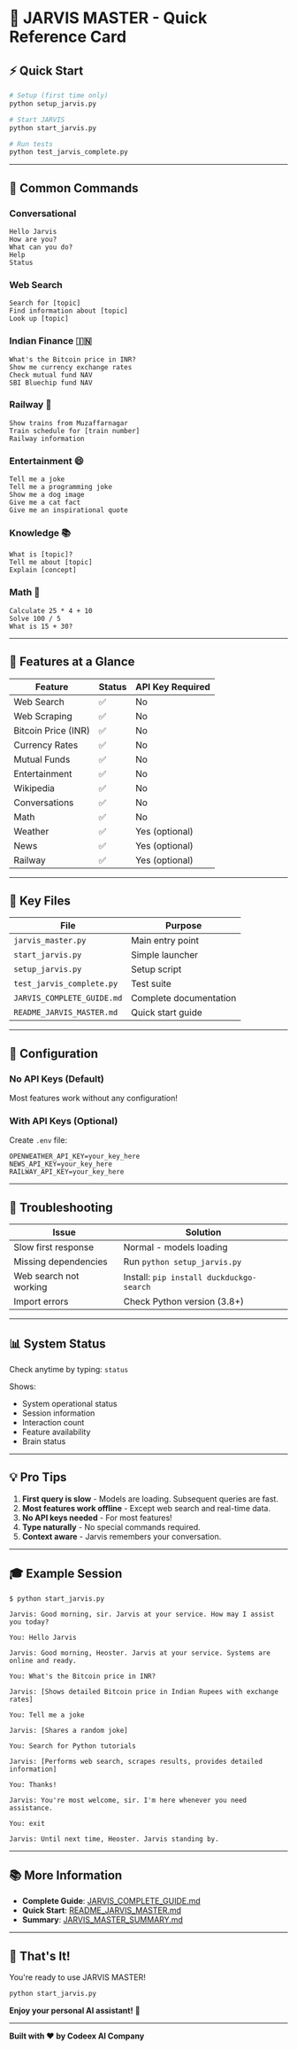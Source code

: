 # 🚀 JARVIS MASTER - Quick Reference Card

## ⚡ Quick Start

```bash
# Setup (first time only)
python setup_jarvis.py

# Start JARVIS
python start_jarvis.py

# Run tests
python test_jarvis_complete.py
```

---

## 💬 Common Commands

### Conversational
```
Hello Jarvis
How are you?
What can you do?
Help
Status
```

### Web Search
```
Search for [topic]
Find information about [topic]
Look up [topic]
```

### Indian Finance 🇮🇳
```
What's the Bitcoin price in INR?
Show me currency exchange rates
Check mutual fund NAV
SBI Bluechip fund NAV
```

### Railway 🚂
```
Show trains from Muzaffarnagar
Train schedule for [train number]
Railway information
```

### Entertainment 😄
```
Tell me a joke
Tell me a programming joke
Show me a dog image
Give me a cat fact
Give me an inspirational quote
```

### Knowledge 📚
```
What is [topic]?
Tell me about [topic]
Explain [concept]
```

### Math 🔢
```
Calculate 25 * 4 + 10
Solve 100 / 5
What is 15 + 30?
```

---

## 🎯 Features at a Glance

| Feature | Status | API Key Required |
|---------|--------|------------------|
| Web Search | ✅ | No |
| Web Scraping | ✅ | No |
| Bitcoin Price (INR) | ✅ | No |
| Currency Rates | ✅ | No |
| Mutual Funds | ✅ | No |
| Entertainment | ✅ | No |
| Wikipedia | ✅ | No |
| Conversations | ✅ | No |
| Math | ✅ | No |
| Weather | ✅ | Yes (optional) |
| News | ✅ | Yes (optional) |
| Railway | ✅ | Yes (optional) |

---

## 📁 Key Files

| File | Purpose |
|------|---------|
| `jarvis_master.py` | Main entry point |
| `start_jarvis.py` | Simple launcher |
| `setup_jarvis.py` | Setup script |
| `test_jarvis_complete.py` | Test suite |
| `JARVIS_COMPLETE_GUIDE.md` | Complete documentation |
| `README_JARVIS_MASTER.md` | Quick start guide |

---

## 🔧 Configuration

### No API Keys (Default)
Most features work without any configuration!

### With API Keys (Optional)
Create `.env` file:
```env
OPENWEATHER_API_KEY=your_key_here
NEWS_API_KEY=your_key_here
RAILWAY_API_KEY=your_key_here
```

---

## 🐛 Troubleshooting

| Issue | Solution |
|-------|----------|
| Slow first response | Normal - models loading |
| Missing dependencies | Run `python setup_jarvis.py` |
| Web search not working | Install: `pip install duckduckgo-search` |
| Import errors | Check Python version (3.8+) |

---

## 📊 System Status

Check anytime by typing: `status`

Shows:
- System operational status
- Session information
- Interaction count
- Feature availability
- Brain status

---

## 💡 Pro Tips

1. **First query is slow** - Models are loading. Subsequent queries are fast.
2. **Most features work offline** - Except web search and real-time data.
3. **No API keys needed** - For most features!
4. **Type naturally** - No special commands required.
5. **Context aware** - Jarvis remembers your conversation.

---

## 🎓 Example Session

```
$ python start_jarvis.py

Jarvis: Good morning, sir. Jarvis at your service. How may I assist you today?

You: Hello Jarvis

Jarvis: Good morning, Heoster. Jarvis at your service. Systems are online and ready.

You: What's the Bitcoin price in INR?

Jarvis: [Shows detailed Bitcoin price in Indian Rupees with exchange rates]

You: Tell me a joke

Jarvis: [Shares a random joke]

You: Search for Python tutorials

Jarvis: [Performs web search, scrapes results, provides detailed information]

You: Thanks!

Jarvis: You're most welcome, sir. I'm here whenever you need assistance.

You: exit

Jarvis: Until next time, Heoster. Jarvis standing by.
```

---

## 📚 More Information

- **Complete Guide**: [JARVIS_COMPLETE_GUIDE.md](JARVIS_COMPLETE_GUIDE.md)
- **Quick Start**: [README_JARVIS_MASTER.md](README_JARVIS_MASTER.md)
- **Summary**: [JARVIS_MASTER_SUMMARY.md](JARVIS_MASTER_SUMMARY.md)

---

## 🎉 That's It!

You're ready to use JARVIS MASTER!

```bash
python start_jarvis.py
```

**Enjoy your personal AI assistant!** 🚀

---

**Built with ❤️ by Codeex AI Company**
